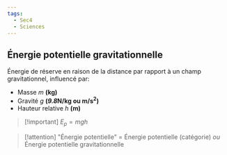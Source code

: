 ```yaml
---
tags:
  - Sec4
  - Sciences
---
```


## Énergie potentielle gravitationnelle

Énergie de réserve en raison de la distance par rapport à un champ gravitationnel, influencé par:

- Masse *m* **(kg)**
- Gravité *g* **(*9.8*N/kg ou m/s<sup>2</sup>)**
- Hauteur relative *h* **(m)**

> [!important] $E_p = mgh$

> [!attention] "Énergie potentielle" = Énergie potentielle (catégorie) *ou* Énergie potentielle gravitationnelle